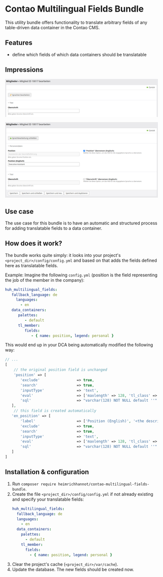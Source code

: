 # Contao Multilingual Fields Bundle

This utility bundle offers functionality to translate arbitrary fields of any table-driven data container in the Contao CMS.

## Features

- define which fields of which data containers should be translatable

## Impressions

![Edit languages button](docs/img/edit-languages-button.png "The button for editing the languages")

![Edit languages](docs/img/edit-languages.png "Editors can specify which of the fields should be translated for which languages")

## Use case

The use case for this bundle is to have an automatic and structured process for adding translatable fields to a data container.

## How does it work?

The bundle works quite simply: it looks into your project's `<project_dir>/config/config.yml` and based on that adds
the fields defined here as translatable fields.

Example: Imagine the following `config.yml` (position is the field representing the job of the member in the company):

```yaml
huh_multilingual_fields:
   fallback_language: de
     languages:
       - en
   data_containers:
      palettes:
         - default
      tl_member:
         fields:
            - { name: position, legend: personal }
```

This would end up in your DCA being automatically modified the following way:

```php
// ...
[
    // the original position field is unchanged
    'position' => [
       'exclude'                 => true,
       'search'                  => true,
       'inputType'               => 'text',
       'eval'                    => ['maxlength' => 128, 'tl_class' => 'w50', 'mandatory' => true],
       'sql'                     => "varchar(128) NOT NULL default ''"
   ],
    // this field is created automatically
   'en_position' => [
       'label'                   => ['Position (English)', '<the description as given>'], // generated automatically out of the label of the "position" field
       'exclude'                 => true,
       'search'                  => true,
       'inputType'               => 'text',
       'eval'                    => ['maxlength' => 128, 'tl_class' => 'w50', 'mandatory' => true],
       'sql'                     => "varchar(128) NOT NULL default ''"
   ]
]
```

## Installation & configuration

1. Run `composer require heimrichhannot/contao-multilingual-fields-bundle`.
1. Create the file `<project_dir>/config/config.yml` if not already existing and specify your translatable fields:
   ```yaml
   huh_multilingual_fields:
     fallback_language: de
     languages:
       - en
     data_containers:
       palettes:
         - default
       tl_member:
         fields:
           - { name: position, legend: personal }
   ```
1. Clear the project's cache (`<project_dir>/var/cache`).
1. Update the database. The new fields should be created now.

